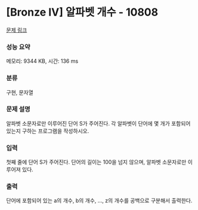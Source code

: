 # [Bronze IV] 알파벳 개수 - 10808 

[문제 링크](https://www.acmicpc.net/problem/10808) 

### 성능 요약

메모리: 9344 KB, 시간: 136 ms

### 분류

구현, 문자열

### 문제 설명

<p>알파벳 소문자로만 이루어진 단어 S가 주어진다. 각 알파벳이 단어에 몇 개가 포함되어 있는지 구하는 프로그램을 작성하시오.</p>

### 입력 

 <p>첫째 줄에 단어 S가 주어진다. 단어의 길이는 100을 넘지 않으며, 알파벳 소문자로만 이루어져 있다.</p>

### 출력 

 <p>단어에 포함되어 있는 a의 개수, b의 개수, …, z의 개수를 공백으로 구분해서 출력한다.</p>

